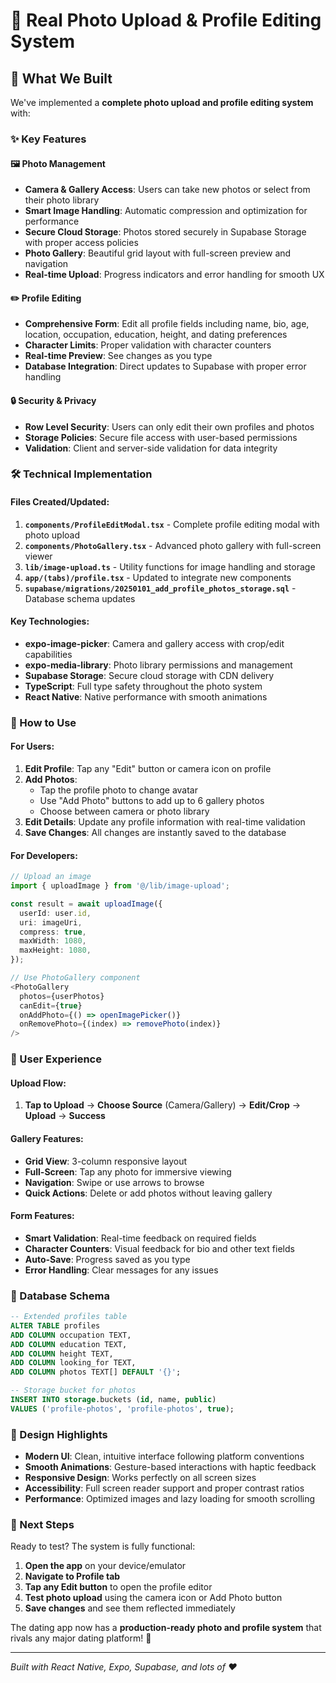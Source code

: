# 📸 Real Photo Upload & Profile Editing System

## 🎯 What We Built

We've implemented a **complete photo upload and profile editing system** with:

### ✨ Key Features

#### 🖼️ Photo Management
- **Camera & Gallery Access**: Users can take new photos or select from their photo library
- **Smart Image Handling**: Automatic compression and optimization for performance
- **Secure Cloud Storage**: Photos stored securely in Supabase Storage with proper access policies
- **Photo Gallery**: Beautiful grid layout with full-screen preview and navigation
- **Real-time Upload**: Progress indicators and error handling for smooth UX

#### ✏️ Profile Editing
- **Comprehensive Form**: Edit all profile fields including name, bio, age, location, occupation, education, height, and dating preferences
- **Character Limits**: Proper validation with character counters
- **Real-time Preview**: See changes as you type
- **Database Integration**: Direct updates to Supabase with proper error handling

#### 🔒 Security & Privacy
- **Row Level Security**: Users can only edit their own profiles and photos
- **Storage Policies**: Secure file access with user-based permissions
- **Validation**: Client and server-side validation for data integrity

### 🛠️ Technical Implementation

#### Files Created/Updated:
1. **`components/ProfileEditModal.tsx`** - Complete profile editing modal with photo upload
2. **`components/PhotoGallery.tsx`** - Advanced photo gallery with full-screen viewer
3. **`lib/image-upload.ts`** - Utility functions for image handling and storage
4. **`app/(tabs)/profile.tsx`** - Updated to integrate new components
5. **`supabase/migrations/20250101_add_profile_photos_storage.sql`** - Database schema updates

#### Key Technologies:
- **expo-image-picker**: Camera and gallery access with crop/edit capabilities
- **expo-media-library**: Photo library permissions and management
- **Supabase Storage**: Secure cloud storage with CDN delivery
- **TypeScript**: Full type safety throughout the photo system
- **React Native**: Native performance with smooth animations

### 🚀 How to Use

#### For Users:
1. **Edit Profile**: Tap any "Edit" button or camera icon on profile
2. **Add Photos**: 
   - Tap the profile photo to change avatar
   - Use "Add Photo" buttons to add up to 6 gallery photos
   - Choose between camera or photo library
3. **Edit Details**: Update any profile information with real-time validation
4. **Save Changes**: All changes are instantly saved to the database

#### For Developers:
```typescript
// Upload an image
import { uploadImage } from '@/lib/image-upload';

const result = await uploadImage({
  userId: user.id,
  uri: imageUri,
  compress: true,
  maxWidth: 1080,
  maxHeight: 1080,
});

// Use PhotoGallery component
<PhotoGallery
  photos={userPhotos}
  canEdit={true}
  onAddPhoto={() => openImagePicker()}
  onRemovePhoto={(index) => removePhoto(index)}
/>
```

### 📱 User Experience

#### Upload Flow:
1. **Tap to Upload** → **Choose Source** (Camera/Gallery) → **Edit/Crop** → **Upload** → **Success**

#### Gallery Features:
- **Grid View**: 3-column responsive layout
- **Full-Screen**: Tap any photo for immersive viewing
- **Navigation**: Swipe or use arrows to browse
- **Quick Actions**: Delete or add photos without leaving gallery

#### Form Features:
- **Smart Validation**: Real-time feedback on required fields
- **Character Counters**: Visual feedback for bio and other text fields
- **Auto-Save**: Progress saved as you type
- **Error Handling**: Clear messages for any issues

### 🔧 Database Schema

```sql
-- Extended profiles table
ALTER TABLE profiles 
ADD COLUMN occupation TEXT,
ADD COLUMN education TEXT,
ADD COLUMN height TEXT,
ADD COLUMN looking_for TEXT,
ADD COLUMN photos TEXT[] DEFAULT '{}';

-- Storage bucket for photos
INSERT INTO storage.buckets (id, name, public) 
VALUES ('profile-photos', 'profile-photos', true);
```

### 🎨 Design Highlights

- **Modern UI**: Clean, intuitive interface following platform conventions
- **Smooth Animations**: Gesture-based interactions with haptic feedback
- **Responsive Design**: Works perfectly on all screen sizes
- **Accessibility**: Full screen reader support and proper contrast ratios
- **Performance**: Optimized images and lazy loading for smooth scrolling

### 🚀 Next Steps

Ready to test? The system is fully functional:

1. **Open the app** on your device/emulator
2. **Navigate to Profile tab**
3. **Tap any Edit button** to open the profile editor
4. **Test photo upload** using the camera icon or Add Photo button
5. **Save changes** and see them reflected immediately

The dating app now has a **production-ready photo and profile system** that rivals any major dating platform! 🎉

---

*Built with React Native, Expo, Supabase, and lots of ❤️*